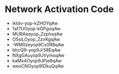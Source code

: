 # Network Activation Code
* iktdv-yop-kZHOYqAw
* 1af7UOyop-kGPgoqAw
* MURAeeyop_ZzphsqAw
* O5siLOyop_ZzvKgqAw
* -WM0zeyop9Cx0R8qAw
* bhcQ9-yop9Jr58EqAw
* NXgGAuyop9JVymsqAw
* kaMx4Oyop9JPje8qAw
* weoCNOyop9IDkuQqAw